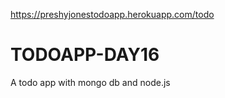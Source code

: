 https://preshyjonestodoapp.herokuapp.com/todo

# TODOAPP-DAY16
A todo app with mongo db and node.js
